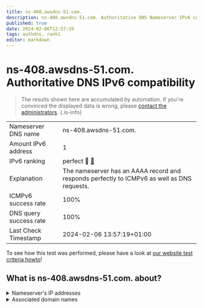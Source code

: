 ```yaml
---
title: ns-408.awsdns-51.com.
description: ns-408.awsdns-51.com. Authoritative DNS Nameserver IPv6 compatibility
published: true
date: 2024-02-06T12:57:19
tags: authdns, rank1
editor: markdown
---
```


# ns-408.awsdns-51.com. Authoritative DNS IPv6 compatibility

> The results shown here are accumulated by automation. If you're convinced the displayed data is wrong, please [contact the administrators](/howto/chat). 
{.is-info}




|   |   |
| - | - |
| Nameserver DNS name | ns-408.awsdns-51.com.
| Amount IPv6 address | 1
| IPv6 ranking | perfect :1st_place_medal: [🔗](/howto/ranking) |
| Explanation | The nameserver has an AAAA record and responds perfectly to ICMPv6 as well as DNS requests. |
| ICMPv6 success rate | 100%|
| DNS query success rate | 100% |
| Last Check Timestamp | 2024-02-06 13:57:19+01:00 |

To see how this test was performed, please have a look at [our website test criteria howto](/howto/testcriteria/authdns)!


## What is ns-408.awsdns-51.com. about?




<details>
<summary>Nameserver's IP addresses</summary>

2600:9000:5301:9800::1

</details>



<details>
<summary>Associated domain names</summary>

9gag.com

</details>
